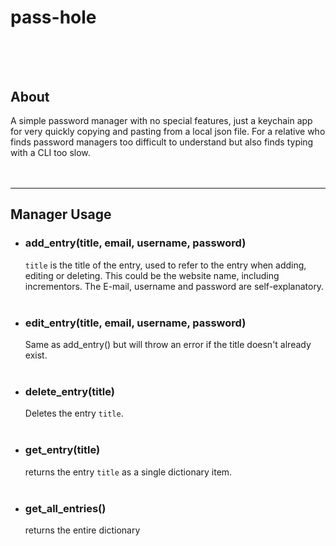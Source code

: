 # pass-hole<br><br><br>

## About
A simple password manager with no special features, just a keychain app for very quickly copying and pasting from a local json file. For a relative who finds password managers too difficult to understand but also finds typing with a CLI too slow.
<br><br><br>

---

## Manager Usage

* ### add_entry(title, email, username, password)
    `title` is the title of the entry, used to refer to the entry when adding, editing or deleting. This could be the website name, including incrementors. The E-mail, username and password are self-explanatory.
    <br><br>

* ### edit_entry(title, email, username, password)
    Same as add_entry() but will throw an error if the title doesn't already exist.
    <br><br>

* ### delete_entry(title)
    Deletes the entry `title`.
    <br><br>

* ### get_entry(title)
    returns the entry `title` as a single dictionary item.
    <br><br>

* ### get_all_entries()
    returns the entire dictionary
    <br><br>
